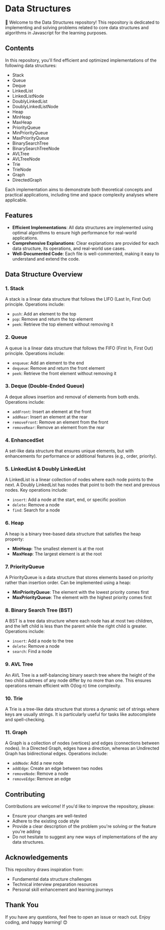 # Data Structures

🙏 Welcome to the Data Structures repository! This repository is dedicated to implementing and solving problems related to core data structures and algorithms in Javascript for the learning purposes.

## Contents

In this repository, you'll find efficient and optimized implementations of the following data structures:

- Stack
- Queue
- Deque
- LinkedList
- LinkedListNode
- DoublyLinkedList
- DoublyLinkedListNode
- Heap
- MinHeap
- MaxHeap
- PriorityQueue
- MinPriorityQueue
- MaxPriorityQueue
- BinarySearchTree
- BinarySearchTreeNode
- AVLTree
- AVLTreeNode
- Trie
- TrieNode
- Graph
- DirectedGraph

Each implementation aims to demonstrate both theoretical concepts and practical applications, including time and space complexity analyses where applicable.

## Features

- **Efficient Implementations**: All data structures are implemented using optimal algorithms to ensure high performance for real-world applications.
- **Comprehensive Explanations**: Clear explanations are provided for each data structure, its operations, and real-world use cases.
- **Well-Documented Code**: Each file is well-commented, making it easy to understand and extend the code.


## Data Structure Overview

### 1. Stack
A stack is a linear data structure that follows the LIFO (Last In, First Out) principle. Operations include:
- `push`: Add an element to the top
- `pop`: Remove and return the top element
- `peek`: Retrieve the top element without removing it

### 2. Queue
A queue is a linear data structure that follows the FIFO (First In, First Out) principle. Operations include:
- `enqueue`: Add an element to the end
- `dequeue`: Remove and return the front element
- `peek`: Retrieve the front element without removing it

### 3. Deque (Double-Ended Queue)
A deque allows insertion and removal of elements from both ends. Operations include:
- `addFront`: Insert an element at the front
- `addRear`: Insert an element at the rear
- `removeFront`: Remove an element from the front
- `removeRear`: Remove an element from the rear

### 4. EnhancedSet
A set-like data structure that ensures unique elements, but with enhancements for performance or additional features (e.g., order, priority).

### 5. LinkedList & Doubly LinkedList
A LinkedList is a linear collection of nodes where each node points to the next. A Doubly LinkedList has nodes that point to both the next and previous nodes. Key operations include:
- `insert`: Add a node at the start, end, or specific position
- `delete`: Remove a node
- `find`: Search for a node

### 6. Heap
A heap is a binary tree-based data structure that satisfies the heap property:
- **MinHeap**: The smallest element is at the root
- **MaxHeap**: The largest element is at the root

### 7. PriorityQueue
A PriorityQueue is a data structure that stores elements based on priority rather than insertion order. Can be implemented using a heap:
- **MinPriorityQueue**: The element with the lowest priority comes first
- **MaxPriorityQueue**: The element with the highest priority comes first

### 8. Binary Search Tree (BST)
A BST is a tree data structure where each node has at most two children, and the left child is less than the parent while the right child is greater. Operations include:
- `insert`: Add a node to the tree
- `delete`: Remove a node
- `search`: Find a node

### 9. AVL Tree
An AVL Tree is a self-balancing binary search tree where the height of the two child subtrees of any node differ by no more than one. This ensures operations remain efficient with O(log n) time complexity.

### 10. Trie
A Trie is a tree-like data structure that stores a dynamic set of strings where keys are usually strings. It is particularly useful for tasks like autocomplete and spell-checking.

### 11. Graph
A Graph is a collection of nodes (vertices) and edges (connections between nodes). In a Directed Graph, edges have a direction, whereas an Undirected Graph has bidirectional edges. Operations include:
- `addNode`: Add a new node
- `addEdge`: Create an edge between two nodes
- `removeNode`: Remove a node
- `removeEdge`: Remove an edge

## Contributing
Contributions are welcome! If you'd like to improve the repository, please:
- Ensure your changes are well-tested
- Adhere to the existing code style
- Provide a clear description of the problem you're solving or the feature you're adding
- Do not hesitate to suggest any new ways of implementations of the any data structures.

## Acknowledgements
This repository draws inspiration from:
- Fundamental data structure challenges
- Technical interview preparation resources
- Personal skill enhancement and learning journeys

## Thank You
If you have any questions, feel free to open an issue or reach out. Enjoy coding, and happy learning! 😊